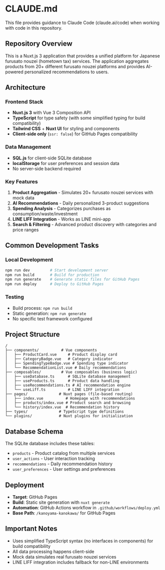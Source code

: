 # CLAUDE.md

This file provides guidance to Claude Code (claude.ai/code) when working with code in this repository.

## Repository Overview

This is a Nuxt.js 3 application that provides a unified platform for Japanese furusato nouzei (hometown tax) services. The application aggregates products from 20+ different furusato nouzei platforms and provides AI-powered personalized recommendations to users.

## Architecture

### Frontend Stack
- **Nuxt.js 3** with Vue 3 Composition API
- **TypeScript** for type safety (with some simplified typing for build compatibility)
- **Tailwind CSS** + **Nuxt UI** for styling and components
- **Client-side only** (`ssr: false`) for GitHub Pages compatibility

### Data Management
- **SQL.js** for client-side SQLite database
- **localStorage** for user preferences and session data
- No server-side backend required

### Key Features
1. **Product Aggregation** - Simulates 20+ furusato nouzei services with mock data
2. **AI Recommendations** - Daily personalized 3-product suggestions
3. **Spending Analysis** - Categorizes purchases as consumption/waste/investment
4. **LINE LIFF Integration** - Works as LINE mini-app
5. **Search & Filtering** - Advanced product discovery with categories and price ranges

## Common Development Tasks

### Local Development
```bash
npm run dev         # Start development server
npm run build       # Build for production
npm run generate    # Generate static files for GitHub Pages
npm run deploy      # Deploy to GitHub Pages
```

### Testing
- Build process: `npm run build`
- Static generation: `npm run generate`
- No specific test framework configured

## Project Structure

```
/
├── components/          # Vue components
│   ├── ProductCard.vue     # Product display card
│   ├── CategoryBadge.vue   # Category indicator
│   ├── SpendingTypeBadge.vue # Spending type indicator
│   └── RecommendationList.vue # Daily recommendations
├── composables/         # Vue composables (business logic)
│   ├── useDatabase.ts      # SQLite database management
│   ├── useProducts.ts      # Product data handling
│   ├── useRecommendations.ts # AI recommendation engine
│   └── useLiff.ts          # LINE LIFF integration
├── pages/              # Nuxt pages (file-based routing)
│   ├── index.vue          # Homepage with recommendations
│   ├── products/index.vue # Product search and browsing
│   └── history/index.vue  # Recommendation history
├── types/              # TypeScript type definitions
└── plugins/            # Nuxt plugins for initialization
```

## Database Schema

The SQLite database includes these tables:
- `products` - Product catalog from multiple services
- `user_actions` - User interaction tracking
- `recommendations` - Daily recommendation history
- `user_preferences` - User settings and preferences

## Deployment

- **Target**: GitHub Pages
- **Build**: Static site generation with `nuxt generate`
- **Automation**: GitHub Actions workflow in `.github/workflows/deploy.yml`
- **Base Path**: `/kanoyama-kanokawa/` for GitHub Pages

## Important Notes

- Uses simplified TypeScript syntax (no interfaces in components) for build compatibility
- All data processing happens client-side
- Mock data simulates real furusato nouzei services
- LINE LIFF integration includes fallback for non-LINE environments